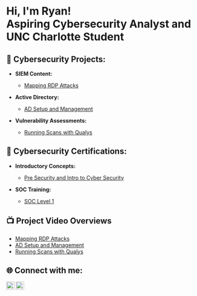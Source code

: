<h1>Hi, I'm Ryan! <br/> Aspiring Cybersecurity Analyst and UNC Charlotte Student<br/></h1>

<h2>🔐 Cybersecurity Projects:</h2>

- <b>SIEM Content:</b>
  - [Mapping RDP Attacks](https://github.com/rdooley2/SIEM-Lab/blob/main/README.md)
 
- <b>Active Directory:</b>
  - [AD Setup and Management](https://github.com/rdooley2/AD-Lab/blob/main/README.md)
 
- <b>Vulnerability Assessments:</b>
  - [Running Scans with Qualys](https://github.com/rdooley2/Vulnerability-Lab/blob/main/README.md)

<h2>📝 Cybersecurity Certifications:</h2>

- <b>Introductory Concepts:</b>
  - [Pre Security and Intro to Cyber Security](https://github.com/rdooley2/PS-and-ITC/blob/main/README.md)
  
- <b>SOC Training:</b>
  - [SOC Level 1](https://github.com/rdooley2/SOC-Level-1/blob/main/README.md)
 
<h2>📺 Project Video Overviews</h2>

- [Mapping RDP Attacks](https://youtu.be/aEHL0QrV0SE)
- [AD Setup and Management]()
- [Running Scans with Qualys](https://youtu.be/djA4Jtptxqs)

<h2> 🌐 Connect with me:</h2>

[<img align="left" alt="RyanDooley | YouTube" width="22px" src="https://cdn.jsdelivr.net/npm/simple-icons@v3/icons/youtube.svg" />][youtube]
[<img align="left" alt="RyanDooley | LinkedIn" width="22px" src="https://cdn.jsdelivr.net/npm/simple-icons@v3/icons/linkedin.svg" />][linkedin]

[youtube]: https://www.youtube.com/channel/UCvA8TGpgz0JO2IuerGv_vQw
[linkedin]: https://www.linkedin.com/in/ryan-dooley-69bb13224/
